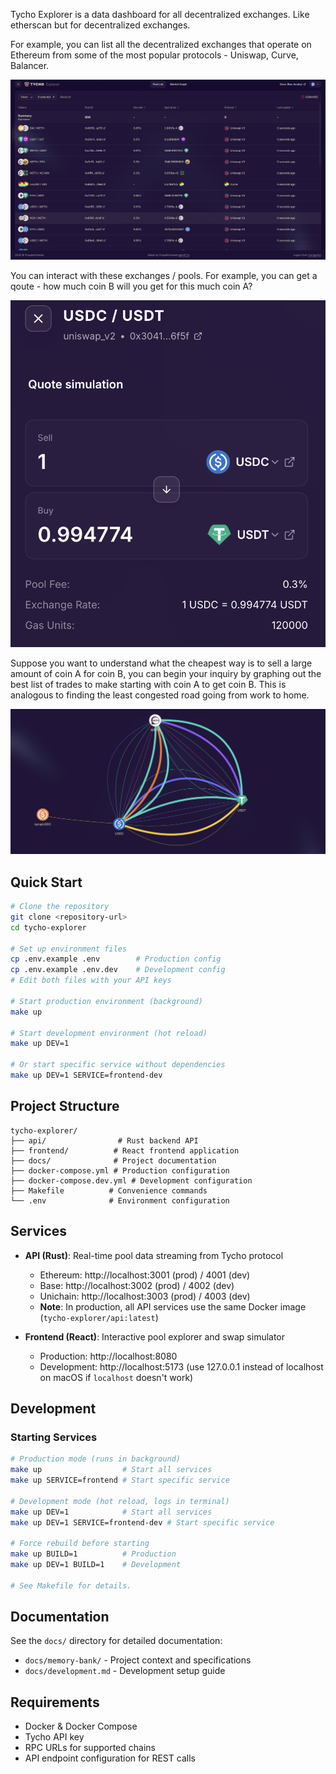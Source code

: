 Tycho Explorer is a data dashboard for all decentralized exchanges. Like etherscan but for decentralized exchanges. 

For example, you can list all the decentralized exchanges that operate on Ethereum from some of the most popular protocols - Uniswap, Curve, Balancer.

![List view](list-view.png)

You can interact with these exchanges / pools. For example, you can get a qoute - how much coin B will you get for this much coin A?

![Quote simulation](quote-simulation.png)

Suppose you want to understand what the cheapest way is to sell a large amount of coin A for coin B, you can begin your inquiry by graphing out the best list of trades to make starting with coin A to get coin B. This is analogous to finding the least congested road going from work to home.

![Graph view](graph.png)

## Quick Start

```bash
# Clone the repository
git clone <repository-url>
cd tycho-explorer

# Set up environment files
cp .env.example .env        # Production config
cp .env.example .env.dev    # Development config
# Edit both files with your API keys

# Start production environment (background)
make up

# Start development environment (hot reload)
make up DEV=1

# Or start specific service without dependencies
make up DEV=1 SERVICE=frontend-dev
```

## Project Structure

```
tycho-explorer/
├── api/                # Rust backend API
├── frontend/          # React frontend application  
├── docs/              # Project documentation
├── docker-compose.yml # Production configuration
├── docker-compose.dev.yml # Development configuration
├── Makefile          # Convenience commands
└── .env              # Environment configuration
```

## Services

- **API (Rust)**: Real-time pool data streaming from Tycho protocol
  - Ethereum: http://localhost:3001 (prod) / 4001 (dev)
  - Base: http://localhost:3002 (prod) / 4002 (dev)
  - Unichain: http://localhost:3003 (prod) / 4003 (dev)
  - **Note**: In production, all API services use the same Docker image (`tycho-explorer/api:latest`)

- **Frontend (React)**: Interactive pool explorer and swap simulator
  - Production: http://localhost:8080
  - Development: http://localhost:5173 (use 127.0.0.1 instead of localhost on macOS if `localhost` doesn't work)

## Development

### Starting Services

```bash
# Production mode (runs in background)
make up                  # Start all services
make up SERVICE=frontend # Start specific service

# Development mode (hot reload, logs in terminal)
make up DEV=1            # Start all services
make up DEV=1 SERVICE=frontend-dev # Start specific service

# Force rebuild before starting
make up BUILD=1          # Production
make up DEV=1 BUILD=1    # Development

# See Makefile for details.
```

## Documentation

See the `docs/` directory for detailed documentation:
- `docs/memory-bank/` - Project context and specifications
- `docs/development.md` - Development setup guide

## Requirements

- Docker & Docker Compose
- Tycho API key
- RPC URLs for supported chains
- API endpoint configuration for REST calls